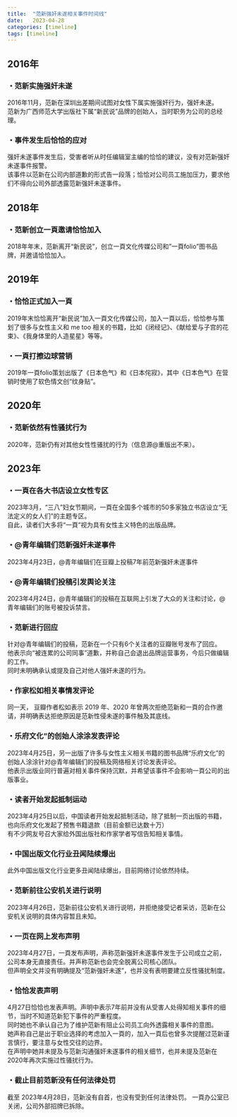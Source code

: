 ```yaml
---
title:  "范新强奸未遂相关事件时间线"
date:   2023-04-28
categories: [timeline]
tags: [timeline]
---
```

## 2016年 ##
### ・范新实施强奸未遂<br>
2016年11月，范新在深圳出差期间试图对女性下属实施强奸行为，强奸未遂。<br>范新为广⻄师范大学出版社下属“新⺠说”品牌的创始人，当时职务为公司的总经理。<br>
### ・事件发生后恰恰的应对<br>
强奸未遂事件发生后，受害者听从时任编辑室主编的恰恰的建议，没有对范新强奸未遂事件报警。<br>该事件以范新在公司内部道歉的形式告一段落；恰恰对公司员工施加压力，要求他们不得向公司外部透露范新强奸未遂事件。<br>
## 2018年 ##
### ・范新创立一頁邀请恰恰加入<br>
2018年年末，范新离开“新民说”，创立一頁文化传媒公司和”一頁folio”图书品牌，并邀请恰恰加入。<br>
## 2019年 ##
### ・恰恰正式加入一頁<br>
2019年末恰恰离开“新⺠说”加入一頁文化传媒公司，加入一頁以后，恰恰参与策划了很多与女性主义和 me too 相关的书籍，比如《闭经记》、《献给爱与子宫的花束》、《我身体里的人造星星》等等。<br>
### ・一頁打擦边球营销 <br>
2019年一頁folio策划出版了《日本色气》和《日本侘寂》，其中《日本色气》在营销时使用了软色情文创“纹身贴”。
## 2020年 ##
### ・范新依然有性骚扰行为<br>
2020年，范新仍有对其他女性性骚扰的行为（信息源@重版出不来）。
## 2023年 ##
### ・一頁在各大书店设立女性专区<br>
2023年3月，“三八”妇女节期间，一頁在全国多个城市的50多家独立书店设立“无法定义的女人们”的主题专区。<br>自此，读者们大多将“一頁”视为具有女性主义特色的出版品牌。<br>
### ・@⻘年编辑们范新强奸未遂事件<br>
2023年4月23日，@⻘年编辑们在豆瓣上投稿7年前范新强奸未遂事件<br>
### ・@⻘年编辑们投稿引发舆论关注<br>
2023年4月24日，@⻘年编辑们的投稿在互联网上引发了大众的关注和讨论，@⻘年编辑们的账号被投诉禁言。<br>
### ・范新进行回应<br>
 针对@⻘年编辑们的投稿，范新在一个只有6个关注者的豆瓣账号发布了回应。<br>他表示向“被连累的公司同事”道歉，并称自己会退出品牌运营事务，今后只做编辑的工作。<br>同时未明确承认或提及自己对他人强奸未遂的行为。<br>
### ・作家松如相关事情发评论<br>
同一天， 豆瓣作者松如表示 2019 年、2020 年曾两次拒绝范新和一頁的合作邀请，并明确表达拒绝原因是范新性侵未遂的事件触及其底线。<br>
### ・乐府文化”的创始人涂涂发表评论<br>
2023年4月25日，另一出版了许多与女性主义相关书籍的图书品牌“乐府文化”的创始人涂涂针对@⻘年编辑们的投稿及网络相关讨论发表评论。<br>他表示出版业同行普遍对相关事件保持沉默，并希望该事件不会影响一頁公司的出版事业。<br>
### ・读者开始发起抵制运动<br>
2023年4月25日以后，中国读者开始发起抵制活动，除了抵制⼀⻚出版的书籍，也向乐府文化发起了预售书籍退款（⽬前金额已达数⼗万）<br>有不少网友号召大家给外国出版社和作家学者写信告知相关事情。<br>
### ・中国出版文化行业丑闻陆续爆出
此外中国出版⽂化⾏业更多丑闻陆续爆出，⽬前网络讨论依然持续。<br>
### ・范新前往公安机关进行说明<br>
2023年4月26日，范新前往公安机关进行说明，并拒绝接受记者采访，范新在公安机关说明的具体内容暂且未知。<br>
### ・一页在网上发布声明<br>
2023年4月27日，一頁发布声明，声称范新强奸未遂事件发生于公司成立之前，公司本身无直接责任。并声称范新也会完全脱离公司核心团队。<br>但声明全文并没有明确提及“范新强奸未遂”，也并没有表明要建立反性骚扰制度。<br>
### ・恰恰发表声明
4月27日恰恰也发表声明。声明中表示7年前并没有从受害人处得知相关事件的细节，当时不知道范新犯下事件的严重程度。<br>同时她也不承认自己为了维护范新有阻止公司员工向外透露相关事件的意图。<br>她声称自己是出于职业选择的考虑加入一頁的，加入一頁后也曾多次提醒过范新谨言慎行，要注意与女性交往的边界。<br>在声明中她并未提及与范新沟通强奸未遂事件的相关细节，也并未提及范新在2020年再次实施过性骚扰行为。<br>
### ・截止目前范新没有任何法律处罚<br>
截至 2023年4月28日，范新没有自首，也没有受到任何法律处罚。 一頁办公室已关闭，公司外部招牌已拆除。
